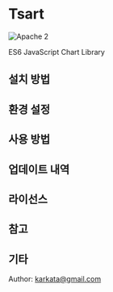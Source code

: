 # Tsart

![Apache 2](https://img.shields.io/hexpm/l/:packageName)

ES6 JavaScript Chart Library

## 설치 방법

## 환경 설정

## 사용 방법

## 업데이트 내역

## 라이선스

## 참고

## 기타
Author: karkata@gmail.com
